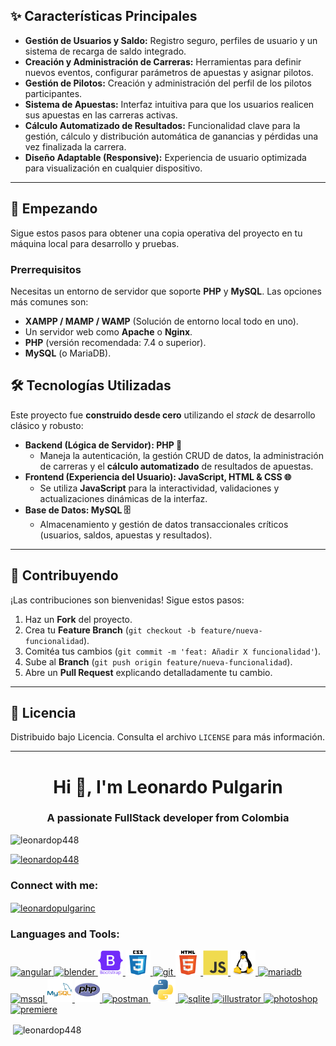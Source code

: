 ## ✨ Características Principales

* **Gestión de Usuarios y Saldo:** Registro seguro, perfiles de usuario y un sistema de recarga de saldo integrado.
* **Creación y Administración de Carreras:** Herramientas para definir nuevos eventos, configurar parámetros de apuestas y asignar pilotos.
* **Gestión de Pilotos:** Creación y administración del perfil de los pilotos participantes.
* **Sistema de Apuestas:** Interfaz intuitiva para que los usuarios realicen sus apuestas en las carreras activas.
* **Cálculo Automatizado de Resultados:** Funcionalidad clave para la gestión, cálculo y distribución automática de ganancias y pérdidas una vez finalizada la carrera.
* **Diseño Adaptable (Responsive):** Experiencia de usuario optimizada para visualización en cualquier dispositivo.

---

## 🚀 Empezando

Sigue estos pasos para obtener una copia operativa del proyecto en tu máquina local para desarrollo y pruebas.

### Prerrequisitos

Necesitas un entorno de servidor que soporte **PHP** y **MySQL**. Las opciones más comunes son:

* **XAMPP / MAMP / WAMP** (Solución de entorno local todo en uno).
* Un servidor web como **Apache** o **Nginx**.
* **PHP** (versión recomendada: 7.4 o superior).
* **MySQL** (o MariaDB).

## 🛠️ Tecnologías Utilizadas

Este proyecto fue **construido desde cero** utilizando el *stack* de desarrollo clásico y robusto:

* **Backend (Lógica de Servidor): PHP 🐘**
    * Maneja la autenticación, la gestión CRUD de datos, la administración de carreras y el **cálculo automatizado** de resultados de apuestas.
* **Frontend (Experiencia del Usuario): JavaScript, HTML & CSS 🌐**
    * Se utiliza **JavaScript** para la interactividad, validaciones y actualizaciones dinámicas de la interfaz.
* **Base de Datos: MySQL 🗄️**
    * Almacenamiento y gestión de datos transaccionales críticos (usuarios, saldos, apuestas y resultados).

---

## 🤝 Contribuyendo

¡Las contribuciones son bienvenidas! Sigue estos pasos:

1.  Haz un **Fork** del proyecto.
2.  Crea tu **Feature Branch** (`git checkout -b feature/nueva-funcionalidad`).
3.  Comitéa tus cambios (`git commit -m 'feat: Añadir X funcionalidad'`).
4.  Sube al **Branch** (`git push origin feature/nueva-funcionalidad`).
5.  Abre un **Pull Request** explicando detalladamente tu cambio.

---

## 📄 Licencia

Distribuido bajo Licencia. Consulta el archivo `LICENSE` para más información.

---




<h1 align="center">Hi 👋, I'm Leonardo Pulgarin</h1>
<h3 align="center">A passionate FullStack developer from Colombia</h3>

<p align="left"> <img src="https://komarev.com/ghpvc/?username=leonardop448&label=Profile%20views&color=0e75b6&style=flat" alt="leonardop448" /> </p>

<p align="left"> <a href="https://github.com/ryo-ma/github-profile-trophy"><img src="https://github-profile-trophy.vercel.app/?username=leonardop448" alt="leonardop448" /></a> </p>

<h3 align="left">Connect with me:</h3>
<p align="left">
<a href="https://linkedin.com/in/leonardopulgarinc" target="blank"><img align="center" src="https://raw.githubusercontent.com/rahuldkjain/github-profile-readme-generator/master/src/images/icons/Social/linked-in-alt.svg" alt="leonardopulgarinc" height="30" width="40" /></a>
</p>

<h3 align="left">Languages and Tools:</h3>
<p align="left"> 
    <a href="https://angular.io" target="_blank" rel="noreferrer"> <img src="https://angular.io/assets/images/logos/angular/angular.svg" alt="angular" width="40" height="40"/> </a> 
    <a href="https://www.blender.org/" target="_blank" rel="noreferrer"> <img src="https://download.blender.org/branding/community/blender_community_badge_white.svg" alt="blender" width="40" height="40"/> </a> 
    <a href="https://getbootstrap.com" target="_blank" rel="noreferrer"> <img src="https://raw.githubusercontent.com/devicons/devicon/master/icons/bootstrap/bootstrap-plain-wordmark.svg" alt="bootstrap" width="40" height="40"/> </a> 
    <a href="https://www.w3schools.com/css/" target="_blank" rel="noreferrer"> <img src="https://raw.githubusercontent.com/devicons/devicon/master/icons/css3/css3-original-wordmark.svg" alt="css3" width="40" height="40"/> </a> 
    <a href="https://git-scm.com/" target="_blank" rel="noreferrer"> <img src="https://www.vectorlogo.zone/logos/git-scm/git-scm-icon.svg" alt="git" width="40" height="40"/> </a> 
    <a href="https://www.w3.org/html/" target="_blank" rel="noreferrer"> <img src="https://raw.githubusercontent.com/devicons/devicon/master/icons/html5/html5-original-wordmark.svg" alt="html5" width="40" height="40"/> </a> 
    <a href="https://developer.mozilla.org/en-US/docs/Web/JavaScript" target="_blank" rel="noreferrer"> <img src="https://raw.githubusercontent.com/devicons/devicon/master/icons/javascript/javascript-original.svg" alt="javascript" width="40" height="40"/> </a> 
    <a href="https://www.linux.org/" target="_blank" rel="noreferrer"> <img src="https://raw.githubusercontent.com/devicons/devicon/master/icons/linux/linux-original.svg" alt="linux" width="40" height="40"/> </a> 
    <a href="https://mariadb.org/" target="_blank" rel="noreferrer"> <img src="https://www.vectorlogo.zone/logos/mariadb/mariadb-icon.svg" alt="mariadb" width="40" height="40"/> </a> 
    <a href="https://www.microsoft.com/en-us/sql-server" target="_blank" rel="noreferrer"> <img src="https://www.svgrepo.com/show/303229/microsoft-sql-server-logo.svg" alt="mssql" width="40" height="40"/> </a> 
    <a href="https://www.mysql.com/" target="_blank" rel="noreferrer"> <img src="https://raw.githubusercontent.com/devicons/devicon/master/icons/mysql/mysql-original-wordmark.svg" alt="mysql" width="40" height="40"/> </a> 
    <a href="https://www.php.net" target="_blank" rel="noreferrer"> <img src="https://raw.githubusercontent.com/devicons/devicon/master/icons/php/php-original.svg" alt="php" width="40" height="40"/> </a> 
    <a href="https://postman.com" target="_blank" rel="noreferrer"> <img src="https://www.vectorlogo.zone/logos/getpostman/getpostman-icon.svg" alt="postman" width="40" height="40"/> </a> 
    <a href="https://www.python.org" target="_blank" rel="noreferrer"> <img src="https://raw.githubusercontent.com/devicons/devicon/master/icons/python/python-original.svg" alt="python" width="40" height="40"/> </a> 
    <a href="https://www.sqlite.org/" target="_blank" rel="noreferrer"> <img src="https://www.vectorlogo.zone/logos/sqlite/sqlite-icon.svg" alt="sqlite" width="40" height="40"/> </a><a href="https://www.adobe.com/in/products/illustrator.html" target="_blank" rel="noreferrer"> <img src="https://www.vectorlogo.zone/logos/adobe_illustrator/adobe_illustrator-icon.svg" alt="illustrator" width="40" height="40"/> </a> <a href="https://www.photoshop.com/es" target="_blank" rel="noreferrer"> <img src="https://www.adobe.com/cc-shared/assets/img/product-icons/svg/photoshop-64.svg" alt="photoshop" width="40" height="40"/> </a> <a href="https://www.adobe.com/co/creativecloud/pro.html" target="_blank" rel="noreferrer"> <img src="https://www.adobe.com/cc-shared/assets/img/product-icons/svg/premiere-pro-64.svg" alt="premiere" width="40" height="40"/> </a> 
</p>

<p>&nbsp;<img align="center" src="https://github-readme-stats.vercel.app/api?username=leonardop448&show_icons=true&locale=en" alt="leonardop448" /></p>
